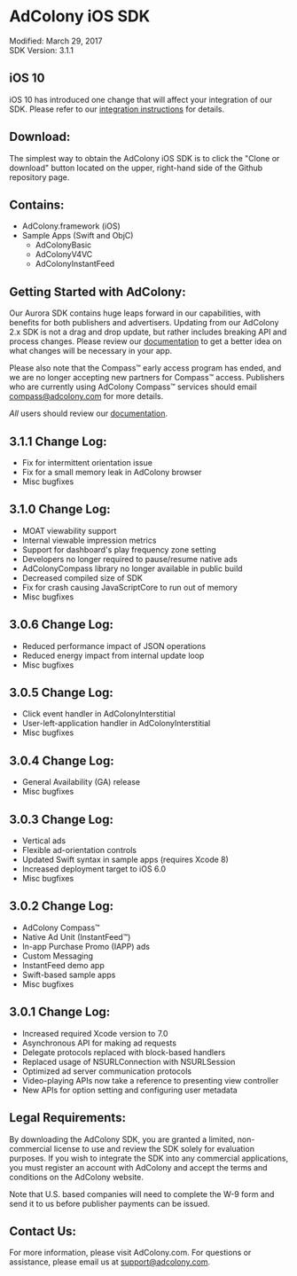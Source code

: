 AdColony iOS SDK
==================================
Modified: March 29, 2017  
SDK Version: 3.1.1

iOS 10
----------------------------------
iOS 10 has introduced one change that will affect your integration of our SDK. Please refer to our [integration instructions](https://github.com/AdColony/AdColony-iOS-SDK-3/wiki/Xcode-Project-Setup) for details.

Download:
----------------------------------
The simplest way to obtain the AdColony iOS SDK is to click the "Clone or download" button located on the upper, right-hand side of the Github repository page.

Contains:
----------------------------------
* AdColony.framework (iOS)
* Sample Apps (Swift and ObjC)
  * AdColonyBasic
  * AdColonyV4VC
  * AdColonyInstantFeed

Getting Started with AdColony:
----------------------------------
Our Aurora SDK contains huge leaps forward in our capabilities, with benefits for both publishers and advertisers. Updating from our AdColony 2.x SDK is not a drag and drop update, but rather includes breaking API and process changes. Please review our [documentation](https://github.com/AdColony/AdColony-iOS-SDK-3/wiki) to get a better idea on what changes will be necessary in your app.

Please also note that the Compass™ early access program has ended, and we are no longer accepting new partners for Compass™ access. Publishers who are currently using AdColony Compass™ services should email compass@adcolony.com for more details.

*All* users should review our [documentation](https://github.com/AdColony/AdColony-iOS-SDK-3/wiki).

3.1.1 Change Log:
----------------------------------
* Fix for intermittent orientation issue
* Fix for a small memory leak in AdColony browser
* Misc bugfixes

3.1.0 Change Log:
----------------------------------
* MOAT viewability support
* Internal viewable impression metrics
* Support for dashboard's play frequency zone setting
* Developers no longer required to pause/resume native ads
* AdColonyCompass library no longer available in public build
* Decreased compiled size of SDK
* Fix for crash causing JavaScriptCore to run out of memory
* Misc bugfixes

3.0.6 Change Log:
----------------------------------
* Reduced performance impact of JSON operations
* Reduced energy impact from internal update loop
* Misc bugfixes

3.0.5 Change Log:
----------------------------------
* Click event handler in AdColonyInterstitial
* User-left-application handler in AdColonyInterstitial
* Misc bugfixes

3.0.4 Change Log:
----------------------------------
* General Availability (GA) release
* Misc bugfixes

3.0.3 Change Log:
----------------------------------
* Vertical ads
* Flexible ad-orientation controls
* Updated Swift syntax in sample apps (requires Xcode 8)
* Increased deployment target to iOS 6.0
* Misc bugfixes

3.0.2 Change Log:
----------------------------------
* AdColony Compass™
* Native Ad Unit (InstantFeed™)
* In-app Purchase Promo (IAPP) ads
* Custom Messaging
* InstantFeed demo app
* Swift-based sample apps
* Misc bugfixes

3.0.1 Change Log:
----------------------------------
* Increased required Xcode version to 7.0
* Asynchronous API for making ad requests
* Delegate protocols replaced with block-based handlers
* Replaced usage of NSURLConnection with NSURLSession
* Optimized ad server communication protocols
* Video-playing APIs now take a reference to presenting view controller
* New APIs for option setting and configuring user metadata

Legal Requirements:
----------------------------------
By downloading the AdColony SDK, you are granted a limited, non-commercial license to use and review the SDK solely for evaluation purposes.  If you wish to integrate the SDK into any commercial applications, you must register an account with AdColony and accept the terms and conditions on the AdColony website.

Note that U.S. based companies will need to complete the W-9 form and send it to us before publisher payments can be issued.


Contact Us:
----------------------------------
For more information, please visit AdColony.com. For questions or assistance, please email us at support@adcolony.com.
